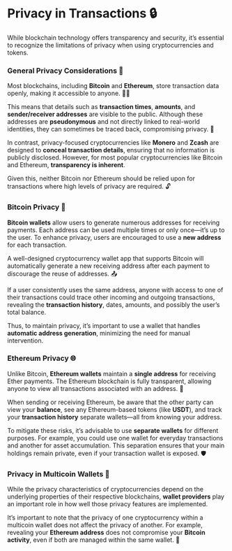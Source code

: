 # Privacy in Transactions 🔒

While blockchain technology offers transparency and security, it’s essential to recognize the limitations of privacy when using cryptocurrencies and tokens.

### General Privacy Considerations 🤔
Most blockchains, including **Bitcoin** and **Ethereum**, store transaction data openly, making it accessible to anyone. 🕵️‍♂️

This means that details such as **transaction times**, **amounts**, and **sender/receiver addresses** are visible to the public. Although these addresses are **pseudonymous** and not directly linked to real-world identities, they can sometimes be traced back, compromising privacy. 🚨

In contrast, privacy-focused cryptocurrencies like **Monero** and **Zcash** are designed to **conceal transaction details**, ensuring that no information is publicly disclosed. However, for most popular cryptocurrencies like Bitcoin and Ethereum, **transparency is inherent**.

Given this, neither Bitcoin nor Ethereum should be relied upon for transactions where high levels of privacy are required. 🔓

### Bitcoin Privacy 💼

**Bitcoin wallets** allow users to generate numerous addresses for receiving payments. Each address can be used multiple times or only once—it’s up to the user. To enhance privacy, users are encouraged to use a **new address** for each transaction.

A well-designed cryptocurrency wallet app that supports Bitcoin will automatically generate a new receiving address after each payment to discourage the reuse of addresses. 📤

If a user consistently uses the same address, anyone with access to one of their transactions could trace other incoming and outgoing transactions, revealing the **transaction history**, dates, amounts, and possibly the user’s total balance.

Thus, to maintain privacy, it’s important to use a wallet that handles **automatic address generation**, minimizing the need for manual intervention.

### Ethereum Privacy 🌐

Unlike Bitcoin, **Ethereum wallets** maintain a **single address** for receiving Ether payments. The Ethereum blockchain is fully transparent, allowing anyone to view all transactions associated with an address. 📝

When sending or receiving Ethereum, be aware that the other party can view your **balance**, see any Ethereum-based tokens (like **USDT**), and track your **transaction history** separate wallets—all from knowing your address.

To mitigate these risks, it’s advisable to use **separate wallets** for different purposes. For example, you could use one wallet for everyday transactions and another for asset accumulation. This separation ensures that your main holdings remain private, even if your transaction wallet is exposed. 🛡️

### Privacy in Multicoin Wallets 🔗

While the privacy characteristics of cryptocurrencies depend on the underlying properties of their respective blockchains, **wallet providers** play an important role in how well those privacy features are implemented.

It’s important to note that the privacy of one cryptocurrency within a multicoin wallet does not affect the privacy of another. For example, revealing your **Ethereum address** does not compromise your **Bitcoin activity**, even if both are managed within the same wallet. 🔐